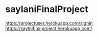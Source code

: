 # saylaniFinalProject
https://projectuser.herokuapp.com/signin
https://saylnifinalproject.herokuapp.com/
